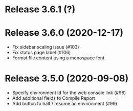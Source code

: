 # Release 3.6.1 (?)


# Release 3.6.0 (2020-12-17)

- Fix sidebar scaling issue (#103)
- Fix status page label (#106)
- Format file content using a monospace font

# Release 3.5.0 (2020-09-08)

- Specify environment id for the web console link (#96)
- Add additional fields to Compile Report
- Add button to halt / resume an environment (#99)
